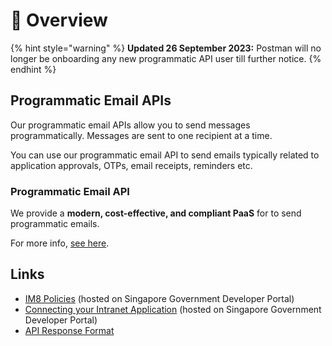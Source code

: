 # 📖 Overview

{% hint style="warning" %}
**Updated 26 September 2023:** Postman will no longer be onboarding any new programmatic API user till further notice.
{% endhint %}

## Programmatic Email APIs

Our programmatic email APIs allow you to send messages programmatically. Messages are sent to one recipient at a time.

You can use our programmatic email API to send emails typically related to application approvals, OTPs, email receipts, reminders etc.

### Programmatic Email API

We provide a **modern, cost-effective, and compliant PaaS** for to send programmatic emails.

For more info, [see here](../programmatic-email-api/).

## Links

* [IM8 Policies](im8-policies.md) (hosted on Singapore Government Developer Portal)
* [Connecting your Intranet Application](connecting-your-intranet-application.md) (hosted on Singapore Government Developer Portal)
* [API Response Format](api-response-formats.md)

